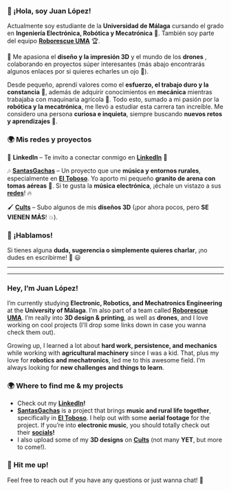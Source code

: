 
<!--
The other bio 
### ¡Hola soy Juan López!

Actualmente soy un estudiante en la Universidad de Málaga cursando el grado en Ingeniería Electrónica, Robótica y Mecatrónica. Participante en un equipo asociado a la UMA llamado [Roborescue UMA](https://github.com/RoboRescueUMA). Entre mis aficiones se encuentran tanto el diseño como la impresión en 3D y el mundo de los drones colaborando en proyectos que posteriormente enlazaré por si te apetece echarles un ojo. 

Por otro lado a lo largo de toda mi infancia he aprendido de primera mano valores como el esfuerzo, el trabajo duro y la constancia, asociado a los conocimientos de mecánica al trabajar con maquinaría agrícola desde bien chiquitito. 
Todo esto junto con mi interés por la robótica/mecatrónica que llevaron a meterme a estudiar esta variopinta carrera. Me considero una persona inquieta que trata de buscar siempre nuevos retos y nuevos campos de aprendizaje.
Aquí te dejo mis redes y alguna información sobre proyectos en los que participo: 
- Te animo a checkear mi [linkedIn](https://www.linkedin.com/in/juanlopezpuebla/)!!
- [SantasGachas](https://www.youtube.com/channel/UCABi1yUh8ur8m7ButBrmRMw) es un proyecto que trata de relacionar el mundo de la música con los entornos rurales de los pueblos concretamente de [El Toboso](https://www.google.com/search?gs_ssp=eJzj4tTP1TcwMjXLyTBg9OJMzVEoyU_KL84HAENZBos&q=el+toboso&rlz=1C1UEAD_esES1076ES1076&oq=el+toboso&gs_lcrp=EgZjaHJvbWUqCggBEC4YsQMYgAQyBwgAEAAYjwIyCggBEC4YsQMYgAQyBwgCEAAYgAQyBwgDEAAYgAQyBwgEEAAYgAQyBwgFEAAYgAQyBwgGEAAYgAQyBggHEEUYPdIBCDI2MTBqMGo3qAIAsAIA&sourceid=chrome&ie=UTF-8) en este aporto mi pequeño granito de arena con algunas de las tomas aéreas. Si te gusta la música electrónica te recomiendo darle una vuelta a sus [redes](https://www.instagram.com/santasgachas/)!!
- Mi perfil en [Cults](https://cults3d.com/es/usuarios/juanLopez/modelos-3d) donde subo algunos de mis diseños (aunque no son muchos ¡POR EL MOMENTO!).

Ante cualquier duda o sugerencia no dudes en contactar conmigo!
-->
### 🚀 ¡Hola, soy Juan López!  

Actualmente soy estudiante de la **Universidad de Málaga** cursando el grado en **Ingeniería Electrónica, Robótica y Mecatrónica** 🤖. También soy parte del equipo **[Roborescue UMA](https://github.com/RoboRescueUMA)** 🏆.  

🔧 Me apasiona el **diseño y la impresión 3D**  y el mundo de los **drones** , colaborando en proyectos súper interesantes (más abajo encontrarás algunos enlaces por si quieres echarles un ojo 👀).  

Desde pequeño, aprendí valores como el **esfuerzo, el trabajo duro y la constancia** 💪, además de adquirir conocimientos en **mecánica**  mientras trabajaba con maquinaria agrícola 🚜. Todo esto, sumado a mi pasión por la **robótica y la mecatrónica**, me llevó a estudiar esta carrera tan increíble. Me considero una persona **curiosa e inquieta**, siempre buscando **nuevos retos y aprendizajes** 🎯.  


### 🌍 **Mis redes y proyectos**  

📌 **LinkedIn** – Te invito a conectar conmigo en **[LinkedIn](https://www.linkedin.com/in/juanlopezpuebla/)** 🔗  

🎶 **[SantasGachas](https://www.youtube.com/channel/UCABi1yUh8ur8m7ButBrmRMw)** – Un proyecto que une **música y entornos rurales**, especialmente en **[El Toboso](https://www.google.com/search?gs_ssp=eJzj4tTP1TcwMjXLyTBg9OJMzVEoyU_KL84HAENZBos&q=el+toboso&rlz=1C1UEAD_esES1076ES1076&oq=el+toboso&gs_lcrp=EgZjaHJvbWUqCggBEC4YsQMYgAQyBwgAEAAYjwIyCggBEC4YsQMYgAQyBwgCEAAYgAQyBwgDEAAYgAQyBwgEEAAYgAQyBwgFEAAYgAQyBwgGEAAYgAQyBggHEEUYPdIBCDI2MTBqMGo3qAIAsAIA&sourceid=chrome&ie=UTF-8)**. Yo aporto mi pequeño **granito de arena con tomas aéreas** 🚁. Si te gusta la **música electrónica**, ¡échale un vistazo a sus **[redes](https://www.instagram.com/santasgachas/)**! 🔥  

🖌️ **[Cults](https://cults3d.com/es/usuarios/juanLopez/modelos-3d)** – Subo algunos de mis **diseños 3D**  (¡por ahora pocos, pero **SE VIENEN MÁS**! 💥).  

### 📩 **¡Hablamos!**  
Si tienes alguna **duda, sugerencia o simplemente quieres charlar**, ¡no dudes en escribirme! 💬 😃  

-------------------------------------------------------------
-------------------------------------------------------------


### **Hey, I’m Juan López!**  

I’m currently studying **Electronic, Robotics, and Mechatronics Engineering** at the **University of Málaga**. I’m also part of a team called **[Roborescue UMA](https://github.com/RoboRescueUMA)**. I’m really into **3D design & printing**, as well as **drones**, and I love working on cool projects (I’ll drop some links down in case you wanna check them out).  

Growing up, I learned a lot about **hard work, persistence, and mechanics** while working with **agricultural machinery** since I was a kid. That, plus my love for **robotics and mechatronics**, led me to this awesome field. I’m always looking for **new challenges and things to learn**.  

### 🌍 **Where to find me & my projects**  
- Check out my **[LinkedIn](https://www.linkedin.com/in/juanlopezpuebla/)!**  
- **[SantasGachas](https://www.youtube.com/channel/UCABi1yUh8ur8m7ButBrmRMw)** is a project that brings **music and rural life together**, specifically in **[El Toboso](https://www.google.com/search?gs_ssp=eJzj4tTP1TcwMjXLyTBg9OJMzVEoyU_KL84HAENZBos&q=el+toboso&rlz=1C1UEAD_esES1076ES1076&oq=el+toboso&gs_lcrp=EgZjaHJvbWUqCggBEC4YsQMYgAQyBwgAEAAYjwIyCggBEC4YsQMYgAQyBwgCEAAYgAQyBwgDEAAYgAQyBwgEEAAYgAQyBwgFEAAYgAQyBwgGEAAYgAQyBggHEEUYPdIBCDI2MTBqMGo3qAIAsAIA&sourceid=chrome&ie=UTF-8)**. I help out with some **aerial footage** for the project. If you’re into **electronic music**, you should totally check out their **[socials](https://www.instagram.com/santasgachas/)!**  
- I also upload some of my **3D designs** on **[Cults](https://cults3d.com/es/usuarios/juanLopez/modelos-3d)** (not many **YET**, but more to come!).  

### 📩 **Hit me up!**  
Feel free to reach out if you have any questions or just wanna chat! 🚀  

<!--
**JuanLopezP/JuanLopezP** is a ✨ _special_ ✨ repository because its `README.md` (this file) appears on your GitHub profile.

Here are some ideas to get you started:

- 🔭 I’m currently working on ...
- 🌱 I’m currently learning ...
- 👯 I’m looking to collaborate on ...
- 🤔 I’m looking for help with ...
- 💬 Ask me about ...
- 📫 How to reach me: ...
- 😄 Pronouns: ...
- ⚡ Fun fact: ...
-->
